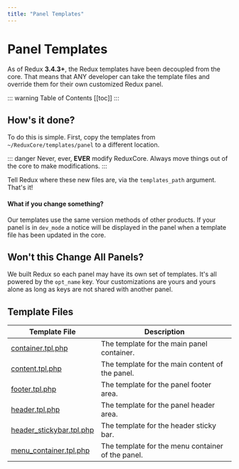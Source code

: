 ```yaml
---
title: "Panel Templates"
---
```


# Panel Templates
As of Redux **3.4.3+**, the Redux templates have been decoupled from the core. That means that ANY 
developer can take the template files and override them for their own customized Redux panel.

::: warning Table of Contents
[[toc]]
:::

## How's it done?
To do this is simple. First, copy the templates from `~/ReduxCore/templates/panel` to a different location.

::: danger
Never, ever, **EVER** modify ReduxCore. Always move things out of the core to make modifications.
:::

Tell Redux where these new files are, via the `templates_path` argument. That's it!

#### What if you change something?
Our templates use the same version methods of other products. If your panel is in `dev_mode` a notice will be displayed in the panel
when a template file has been updated in the core.

## Won't this Change All Panels?
We built Redux so each panel may have its own set of templates. It's all powered by the `opt_name` key.  Your customizations 
are yours and yours alone as long as keys are not shared with another panel.

## Template Files

|Template File|Description|
|--|--|
|[container.tpl.php](https://github.com/reduxframework/redux-framework/blob/master/ReduxCore/templates/panel/container.tpl.php)|The template for the main panel container.|
|[content.tpl.php](https://github.com/reduxframework/redux-framework/blob/master/ReduxCore/templates/panel/content.tpl.php)|The template for the main content of the panel.|
|[footer.tpl.php](https://github.com/reduxframework/redux-framework/blob/master/ReduxCore/templates/panel/footer.tpl.php)|The template for the panel footer area.|
|[header.tpl.php](https://github.com/reduxframework/redux-framework/blob/master/ReduxCore/templates/panel/header.tpl.php)|The template for the panel header area.|
|[header_stickybar.tpl.php](https://github.com/reduxframework/redux-framework/blob/master/ReduxCore/templates/panel/header_stickybar.tpl.php)|The template for the header sticky bar.|
|[menu_container.tpl.php](https://github.com/reduxframework/redux-framework/blob/master/ReduxCore/templates/panel/menu_container.tpl.php)|The template for the menu container of the panel.|
